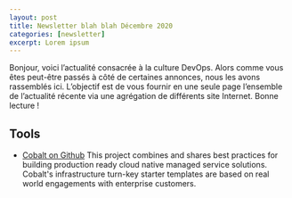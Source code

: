 ```yaml
---
layout: post
title: Newsletter blah blah Décembre 2020
categories: [newsletter]
excerpt: Lorem ipsum 
---
```

Bonjour, voici l’actualité consacrée à la culture DevOps. Alors comme vous êtes peut-être passés à côté de certaines annonces, nous les avons rassemblés ici. L’objectif est de vous fournir en une seule page l’ensemble de l’actualité récente via une agrégation de différents site Internet. Bonne lecture !

## Tools

- [Cobalt on Github](https://github.com/microsoft/cobalt) This project combines and shares best practices for building production ready cloud native managed service solutions. Cobalt's infrastructure turn-key starter templates are based on real world engagements with enterprise customers.